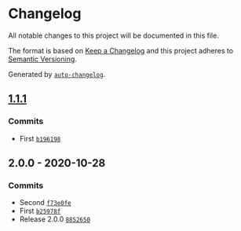 # Changelog

All notable changes to this project will be documented in this file.

The format is based on [Keep a Changelog](https://keepachangelog.com/en/1.0.0/)
and this project adheres to [Semantic Versioning](https://semver.org/spec/v2.0.0.html).

Generated by [`auto-changelog`](https://github.com/CookPete/auto-changelog).

## [1.1.1](https://github.com/TeamVeam/scaffolding/compare/2.0.0...1.1.1)

### Commits

- First [`b196198`](https://github.com/TeamVeam/scaffolding/commit/b196198a66ed0debbb0ecb02dd220f0ea1ee25ed)

## 2.0.0 - 2020-10-28

### Commits

- Second [`f73e0fe`](https://github.com/TeamVeam/scaffolding/commit/f73e0fe7bb814eb44bddb6a748898d8c00dec531)
- First [`b25978f`](https://github.com/TeamVeam/scaffolding/commit/b25978f4505ecac6212d7d60f09d06d56d6093bb)
- Release 2.0.0 [`8852650`](https://github.com/TeamVeam/scaffolding/commit/8852650a2a14e1f22cd0e234b73d40548862c709)

